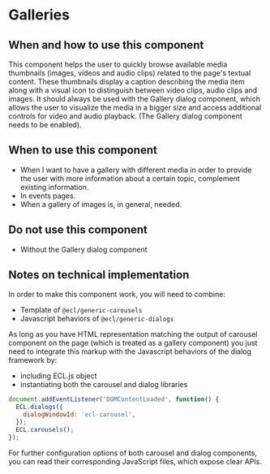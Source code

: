 # Galleries

## When and how to use this component

This component helps the user to quickly browse available media thumbnails
(images, videos and audio clips) related to the page's textual content. These
thumbnails display a caption describing the media item along with a visual icon
to distinguish between video clips, audio clips and images. It should always be
used with the Gallery dialog component, which allows the user to visualize the
media in a bigger size and access additional controls for video and audio
playback. (The Gallery dialog component needs to be enabled).

## When to use this component

* When I want to have a gallery with different media in order to provide the
  user with more information about a certain topic, complement existing
  information.
* In events pages.
* When a gallery of images is, in general, needed.

## Do not use this component

* Without the Gallery dialog component

## Notes on technical implementation

In order to make this component work, you will need to combine:

* Template of `@ecl/generic-carousels`
* Javascript behaviors of `@ecl/generic-dialogs`

As long as you have HTML representation matching the output of carousel
component on the page (which is treated as a gallery component) you just need to
integrate this markup with the Javascript behaviors of the dialog framework by:

* including ECL.js object
* instantiating both the carousel and dialog libraries

```js
document.addEventListener('DOMContentLoaded', function() {
  ECL.dialogs({
    dialogWindowId: 'ecl-carousel',
  });
  ECL.carousels();
});
```

For further configuration options of both carousel and dialog components, you
can read their corresponding JavaScript files, which expose clear APIs.
